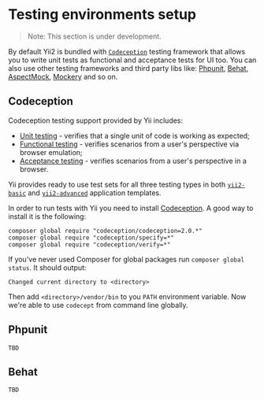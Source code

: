 Testing environments setup
==========================

> Note: This section is under development.

By default Yii2 is bundled with [`Codeception`](https://github.com/Codeception/Codeception) testing framework 
that allows you to write unit tests as functional and acceptance tests for UI too. You can also use other testing frameworks
and third party libs like: [Phpunit](https://github.com/sebastianbergmann/phpunit/), [Behat](https://github.com/Behat/Behat), [AspectMock](https://github.com/Codeception/AspectMock), [Mockery](https://github.com/padraic/mockery) and so on.


## Codeception

Codeception testing support provided by Yii includes:

- [Unit testing](test-unit.md) - verifies that a single unit of code is working as expected;
- [Functional testing](test-functional.md) - verifies scenarios from a user's perspective via browser emulation;
- [Acceptance testing](test-acceptance.md) - verifies scenarios from a user's perspective in a browser.

Yii provides ready to use test sets for all three testing types in both [`yii2-basic`](https://github.com/yiisoft/yii2/tree/master/apps/basic) and [`yii2-advanced`](https://github.com/yiisoft/yii2/tree/master/apps/advanced) application templates.

In order to run tests with Yii you need to install [Codeception](https://github.com/Codeception/Codeception). A good way to install it is
the following:

```
composer global require "codeception/codeception=2.0.*"
composer global require "codeception/specify=*"
composer global require "codeception/verify=*"
```

If you've never used Composer for global packages run `composer global status`. It should output:

```
Changed current directory to <directory>
```

Then add `<directory>/vendor/bin` to you `PATH` environment variable. Now we're able to use `codecept` from command
line globally.


## Phpunit

	TBD


## Behat

	TBD
